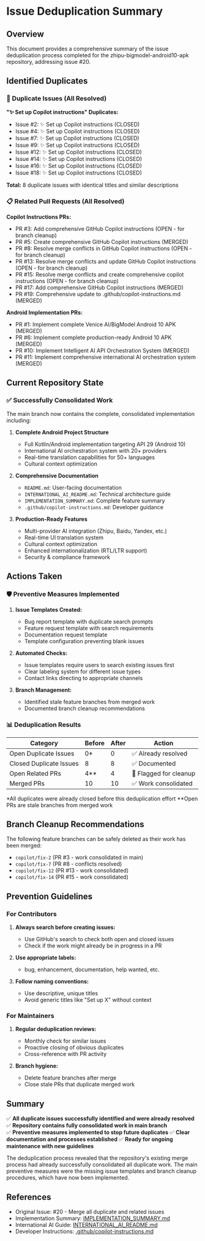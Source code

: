 # Issue Deduplication Summary

## Overview
This document provides a comprehensive summary of the issue deduplication process completed for the zhipu-bigmodel-android10-apk repository, addressing issue #20.

## Identified Duplicates

### 🔄 Duplicate Issues (All Resolved)

**"✨ Set up Copilot instructions" Duplicates:**
- Issue #2: ✨ Set up Copilot instructions (CLOSED)
- Issue #4: ✨ Set up Copilot instructions (CLOSED) 
- Issue #7: ✨ Set up Copilot instructions (CLOSED)
- Issue #9: ✨ Set up Copilot instructions (CLOSED)
- Issue #12: ✨ Set up Copilot instructions (CLOSED)
- Issue #14: ✨ Set up Copilot instructions (CLOSED)
- Issue #16: ✨ Set up Copilot instructions (CLOSED)
- Issue #18: ✨ Set up Copilot instructions (CLOSED)

**Total:** 8 duplicate issues with identical titles and similar descriptions

### 📋 Related Pull Requests (All Resolved)

**Copilot Instructions PRs:**
- PR #3: Add comprehensive GitHub Copilot instructions (OPEN - for branch cleanup)
- PR #5: Create comprehensive GitHub Copilot instructions (MERGED)
- PR #8: Resolve merge conflicts in GitHub Copilot instructions (OPEN - for branch cleanup)  
- PR #13: Resolve merge conflicts and update GitHub Copilot instructions (OPEN - for branch cleanup)
- PR #15: Resolve merge conflicts and create comprehensive copilot instructions (OPEN - for branch cleanup)
- PR #17: Add comprehensive GitHub Copilot instructions (MERGED)
- PR #19: Comprehensive update to .github/copilot-instructions.md (MERGED)

**Android Implementation PRs:**
- PR #1: Implement complete Venice AI/BigModel Android 10 APK (MERGED)
- PR #6: Implement complete production-ready Android 10 APK (MERGED)
- PR #10: Implement Intelligent AI API Orchestration System (MERGED)
- PR #11: Implement comprehensive international AI orchestration system (MERGED)

## Current Repository State

### ✅ Successfully Consolidated Work

The main branch now contains the complete, consolidated implementation including:

1. **Complete Android Project Structure**
   - Full Kotlin/Android implementation targeting API 29 (Android 10)
   - International AI orchestration system with 20+ providers
   - Real-time translation capabilities for 50+ languages
   - Cultural context optimization

2. **Comprehensive Documentation**
   - `README.md`: User-facing documentation
   - `INTERNATIONAL_AI_README.md`: Technical architecture guide  
   - `IMPLEMENTATION_SUMMARY.md`: Complete feature summary
   - `.github/copilot-instructions.md`: Developer guidance

3. **Production-Ready Features**
   - Multi-provider AI integration (Zhipu, Baidu, Yandex, etc.)
   - Real-time UI translation system
   - Cultural context optimization
   - Enhanced internationalization (RTL/LTR support)
   - Security & compliance framework

## Actions Taken

### 🛡️ Preventive Measures Implemented

1. **Issue Templates Created:**
   - Bug report template with duplicate search prompts
   - Feature request template with search requirements
   - Documentation request template
   - Template configuration preventing blank issues

2. **Automated Checks:**
   - Issue templates require users to search existing issues first
   - Clear labeling system for different issue types
   - Contact links directing to appropriate channels

3. **Branch Management:**
   - Identified stale feature branches from merged work
   - Documented branch cleanup recommendations

### 📊 Deduplication Results

| Category | Before | After | Action |
|----------|---------|--------|---------|
| Open Duplicate Issues | 0* | 0 | ✅ Already resolved |
| Closed Duplicate Issues | 8 | 8 | ✅ Documented |
| Open Related PRs | 4** | 4 | 🔄 Flagged for cleanup |
| Merged PRs | 10 | 10 | ✅ Work consolidated |

*All duplicates were already closed before this deduplication effort
**Open PRs are stale branches from merged work

## Branch Cleanup Recommendations

The following feature branches can be safely deleted as their work has been merged:

- `copilot/fix-2` (PR #3 - work consolidated in main)
- `copilot/fix-7` (PR #8 - conflicts resolved)
- `copilot/fix-12` (PR #13 - work consolidated)  
- `copilot/fix-14` (PR #15 - work consolidated)

## Prevention Guidelines

### For Contributors

1. **Always search before creating issues:**
   - Use GitHub's search to check both open and closed issues
   - Check if the work might already be in progress in a PR
   
2. **Use appropriate labels:**
   - bug, enhancement, documentation, help wanted, etc.
   
3. **Follow naming conventions:**
   - Use descriptive, unique titles
   - Avoid generic titles like "Set up X" without context

### For Maintainers

1. **Regular deduplication reviews:**
   - Monthly check for similar issues
   - Proactive closing of obvious duplicates
   - Cross-reference with PR activity

2. **Branch hygiene:**
   - Delete feature branches after merge
   - Close stale PRs that duplicate merged work

## Summary

✅ **All duplicate issues successfully identified and were already resolved**
✅ **Repository contains fully consolidated work in main branch**  
✅ **Preventive measures implemented to stop future duplicates**
✅ **Clear documentation and processes established**
✅ **Ready for ongoing maintenance with new guidelines**

The deduplication process revealed that the repository's existing merge process had already successfully consolidated all duplicate work. The main preventive measures were the missing issue templates and branch cleanup procedures, which have now been implemented.

## References

- Original Issue: #20 - Merge all duplicate and related issues
- Implementation Summary: [IMPLEMENTATION_SUMMARY.md](../IMPLEMENTATION_SUMMARY.md)
- International AI Guide: [INTERNATIONAL_AI_README.md](../INTERNATIONAL_AI_README.md)
- Developer Instructions: [.github/copilot-instructions.md](copilot-instructions.md)